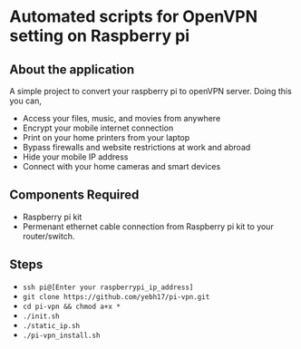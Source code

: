 # Automated scripts for OpenVPN setting on Raspberry pi

## About the application

A simple project to convert your raspberry pi to openVPN server. Doing this you can,

- Access your files, music, and movies from anywhere
- Encrypt your mobile internet connection
- Print on your home printers from your laptop
- Bypass firewalls and website restrictions at work and abroad
- Hide your mobile IP address
- Connect with your home cameras and smart devices

## Components Required

-	Raspberry pi kit 
-	Permenant ethernet cable connection from Raspberry pi kit to your router/switch.

## Steps

- `ssh pi@[Enter your raspberrypi_ip_address]`
- `git clone https://github.com/yebh17/pi-vpn.git`
- `cd pi-vpn && chmod a+x *`
- `./init.sh`
- `./static_ip.sh`
- `./pi-vpn_install.sh`